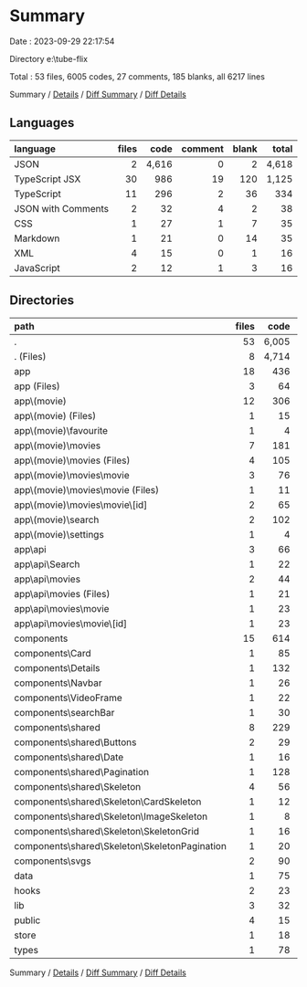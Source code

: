 # Summary

Date : 2023-09-29 22:17:54

Directory e:\\tube-flix

Total : 53 files,  6005 codes, 27 comments, 185 blanks, all 6217 lines

Summary / [Details](details.md) / [Diff Summary](diff.md) / [Diff Details](diff-details.md)

## Languages
| language | files | code | comment | blank | total |
| :--- | ---: | ---: | ---: | ---: | ---: |
| JSON | 2 | 4,616 | 0 | 2 | 4,618 |
| TypeScript JSX | 30 | 986 | 19 | 120 | 1,125 |
| TypeScript | 11 | 296 | 2 | 36 | 334 |
| JSON with Comments | 2 | 32 | 4 | 2 | 38 |
| CSS | 1 | 27 | 1 | 7 | 35 |
| Markdown | 1 | 21 | 0 | 14 | 35 |
| XML | 4 | 15 | 0 | 1 | 16 |
| JavaScript | 2 | 12 | 1 | 3 | 16 |

## Directories
| path | files | code | comment | blank | total |
| :--- | ---: | ---: | ---: | ---: | ---: |
| . | 53 | 6,005 | 27 | 185 | 6,217 |
| . (Files) | 8 | 4,714 | 6 | 23 | 4,743 |
| app | 18 | 436 | 2 | 66 | 504 |
| app (Files) | 3 | 64 | 1 | 14 | 79 |
| app\\(movie) | 12 | 306 | 0 | 40 | 346 |
| app\\(movie) (Files) | 1 | 15 | 0 | 3 | 18 |
| app\\(movie)\\favourite | 1 | 4 | 0 | 2 | 6 |
| app\\(movie)\\movies | 7 | 181 | 0 | 26 | 207 |
| app\\(movie)\\movies (Files) | 4 | 105 | 0 | 16 | 121 |
| app\\(movie)\\movies\\movie | 3 | 76 | 0 | 10 | 86 |
| app\\(movie)\\movies\\movie (Files) | 1 | 11 | 0 | 2 | 13 |
| app\\(movie)\\movies\\movie\\[id] | 2 | 65 | 0 | 8 | 73 |
| app\\(movie)\\search | 2 | 102 | 0 | 7 | 109 |
| app\\(movie)\\settings | 1 | 4 | 0 | 2 | 6 |
| app\\api | 3 | 66 | 1 | 12 | 79 |
| app\\api\\Search | 1 | 22 | 0 | 4 | 26 |
| app\\api\\movies | 2 | 44 | 1 | 8 | 53 |
| app\\api\\movies (Files) | 1 | 21 | 1 | 3 | 25 |
| app\\api\\movies\\movie | 1 | 23 | 0 | 5 | 28 |
| app\\api\\movies\\movie\\[id] | 1 | 23 | 0 | 5 | 28 |
| components | 15 | 614 | 19 | 68 | 701 |
| components\\Card | 1 | 85 | 1 | 6 | 92 |
| components\\Details | 1 | 132 | 0 | 6 | 138 |
| components\\Navbar | 1 | 26 | 15 | 3 | 44 |
| components\\VideoFrame | 1 | 22 | 0 | 5 | 27 |
| components\\searchBar | 1 | 30 | 0 | 3 | 33 |
| components\\shared | 8 | 229 | 3 | 39 | 271 |
| components\\shared\\Buttons | 2 | 29 | 0 | 7 | 36 |
| components\\shared\\Date | 1 | 16 | 0 | 5 | 21 |
| components\\shared\\Pagination | 1 | 128 | 1 | 14 | 143 |
| components\\shared\\Skeleton | 4 | 56 | 2 | 13 | 71 |
| components\\shared\\Skeleton\\CardSkeleton | 1 | 12 | 0 | 2 | 14 |
| components\\shared\\Skeleton\\ImageSkeleton | 1 | 8 | 0 | 2 | 10 |
| components\\shared\\Skeleton\\SkeletonGrid | 1 | 16 | 0 | 4 | 20 |
| components\\shared\\Skeleton\\SkeletonPagination | 1 | 20 | 2 | 5 | 27 |
| components\\svgs | 2 | 90 | 0 | 6 | 96 |
| data | 1 | 75 | 0 | 3 | 78 |
| hooks | 2 | 23 | 0 | 9 | 32 |
| lib | 3 | 32 | 0 | 5 | 37 |
| public | 4 | 15 | 0 | 1 | 16 |
| store | 1 | 18 | 0 | 2 | 20 |
| types | 1 | 78 | 0 | 8 | 86 |

Summary / [Details](details.md) / [Diff Summary](diff.md) / [Diff Details](diff-details.md)
